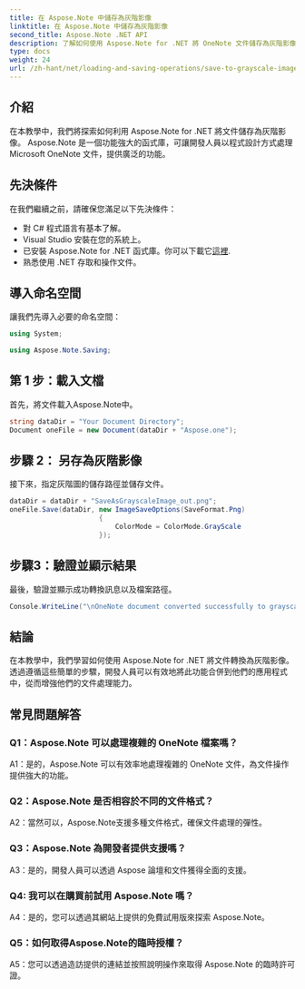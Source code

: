 ```yaml
---
title: 在 Aspose.Note 中儲存為灰階影像
linktitle: 在 Aspose.Note 中儲存為灰階影像
second_title: Aspose.Note .NET API
description: 了解如何使用 Aspose.Note for .NET 將 OneNote 文件儲存為灰階影像。按照這個全面的教程進行高效的文檔處理。
type: docs
weight: 24
url: /zh-hant/net/loading-and-saving-operations/save-to-grayscale-image/
---
```

## 介紹

在本教學中，我們將探索如何利用 Aspose.Note for .NET 將文件儲存為灰階影像。 Aspose.Note 是一個功能強大的函式庫，可讓開發人員以程式設計方式處理 Microsoft OneNote 文件，提供廣泛的功能。

## 先決條件

在我們繼續之前，請確保您滿足以下先決條件：

- 對 C# 程式語言有基本了解。
- Visual Studio 安裝在您的系統上。
- 已安裝 Aspose.Note for .NET 函式庫。你可以下載它[這裡](https://releases.aspose.com/note/net/).
- 熟悉使用 .NET 存取和操作文件。

## 導入命名空間

讓我們先導入必要的命名空間：

```csharp
using System;

using Aspose.Note.Saving;

```

## 第 1 步：載入文檔

首先，將文件載入Aspose.Note中。 

```csharp
string dataDir = "Your Document Directory";
Document oneFile = new Document(dataDir + "Aspose.one");
```

## 步驟 2： 另存為灰階影像

接下來，指定灰階圖的儲存路徑並儲存文件。

```csharp
dataDir = dataDir + "SaveAsGrayscaleImage_out.png";
oneFile.Save(dataDir, new ImageSaveOptions(SaveFormat.Png)
					  {
						  ColorMode = ColorMode.GrayScale
					  });
```

## 步驟3：驗證並顯示結果

最後，驗證並顯示成功轉換訊息以及檔案路徑。

```csharp
Console.WriteLine("\nOneNote document converted successfully to grayscale image.\nFile saved at " + dataDir);
```

## 結論

在本教學中，我們學習如何使用 Aspose.Note for .NET 將文件轉換為灰階影像。透過遵循這些簡單的步驟，開發人員可以有效地將此功能合併到他們的應用程式中，從而增強他們的文件處理能力。

## 常見問題解答

### Q1：Aspose.Note 可以處理複雜的 OneNote 檔案嗎？

A1：是的，Aspose.Note 可以有效率地處理複雜的 OneNote 文件，為文件操作提供強大的功能。

### Q2：Aspose.Note 是否相容於不同的文件格式？

A2：當然可以，Aspose.Note支援多種文件格式，確保文件處理的彈性。

### Q3：Aspose.Note 為開發者提供支援嗎？

A3：是的，開發人員可以透過 Aspose 論壇和文件獲得全面的支援。

### Q4: 我可以在購買前試用 Aspose.Note 嗎？

A4：是的，您可以透過其網站上提供的免費試用版來探索 Aspose.Note。

### Q5：如何取得Aspose.Note的臨時授權？

A5：您可以透過造訪提供的連結並按照說明操作來取得 Aspose.Note 的臨時許可證。
